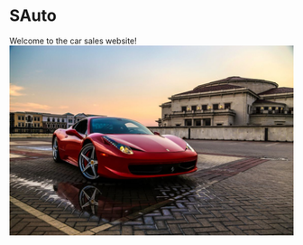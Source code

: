 # SAuto
Welcome to the car sales website!
![ferrari.jpg](https://github.com/lexamers/SAuto/blob/main/IMG/ferrari.jpg)
